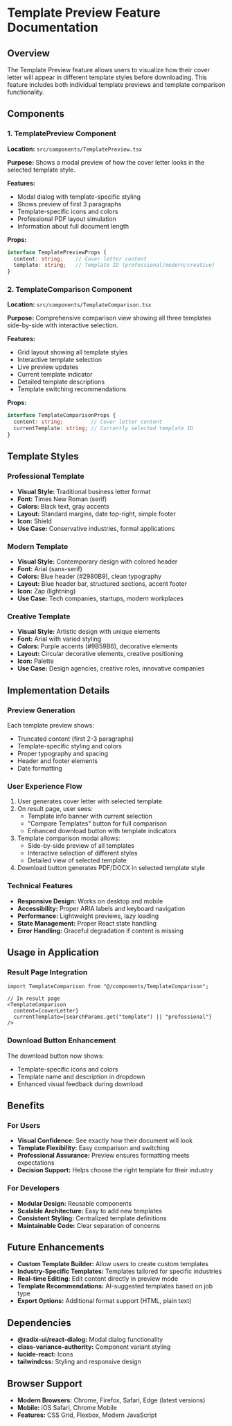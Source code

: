 # Template Preview Feature Documentation

## Overview

The Template Preview feature allows users to visualize how their cover letter will appear in different template styles before downloading. This feature includes both individual template previews and template comparison functionality.

## Components

### 1. TemplatePreview Component

**Location:** `src/components/TemplatePreview.tsx`

**Purpose:** Shows a modal preview of how the cover letter looks in the selected template style.

**Features:**

- Modal dialog with template-specific styling
- Shows preview of first 3 paragraphs
- Template-specific icons and colors
- Professional PDF layout simulation
- Information about full document length

**Props:**

```typescript
interface TemplatePreviewProps {
  content: string;    // Cover letter content
  template: string;   // Template ID (professional/modern/creative)
}
```

### 2. TemplateComparison Component

**Location:** `src/components/TemplateComparison.tsx`

**Purpose:** Comprehensive comparison view showing all three templates side-by-side with interactive selection.

**Features:**

- Grid layout showing all template styles
- Interactive template selection
- Live preview updates
- Current template indicator
- Detailed template descriptions
- Template switching recommendations

**Props:**

```typescript
interface TemplateComparisonProps {
  content: string;         // Cover letter content
  currentTemplate: string; // Currently selected template ID
}
```

## Template Styles

### Professional Template

- **Visual Style:** Traditional business letter format
- **Font:** Times New Roman (serif)
- **Colors:** Black text, gray accents
- **Layout:** Standard margins, date top-right, simple footer
- **Icon:** Shield
- **Use Case:** Conservative industries, formal applications

### Modern Template

- **Visual Style:** Contemporary design with colored header
- **Font:** Arial (sans-serif)
- **Colors:** Blue header (#2980B9), clean typography
- **Layout:** Blue header bar, structured sections, accent footer
- **Icon:** Zap (lightning)
- **Use Case:** Tech companies, startups, modern workplaces

### Creative Template

- **Visual Style:** Artistic design with unique elements
- **Font:** Arial with varied styling
- **Colors:** Purple accents (#9B59B6), decorative elements
- **Layout:** Circular decorative elements, creative positioning
- **Icon:** Palette
- **Use Case:** Design agencies, creative roles, innovative companies

## Implementation Details

### Preview Generation

Each template preview shows:

- Truncated content (first 2-3 paragraphs)
- Template-specific styling and colors
- Proper typography and spacing
- Header and footer elements
- Date formatting

### User Experience Flow

1. User generates cover letter with selected template
2. On result page, user sees:
   - Template info banner with current selection
   - "Compare Templates" button for full comparison
   - Enhanced download button with template indicators
3. Template comparison modal allows:
   - Side-by-side preview of all templates
   - Interactive selection of different styles
   - Detailed view of selected template
4. Download button generates PDF/DOCX in selected template style

### Technical Features

- **Responsive Design:** Works on desktop and mobile
- **Accessibility:** Proper ARIA labels and keyboard navigation
- **Performance:** Lightweight previews, lazy loading
- **State Management:** Proper React state handling
- **Error Handling:** Graceful degradation if content is missing

## Usage in Application

### Result Page Integration

```tsx
import TemplateComparison from "@/components/TemplateComparison";

// In result page
<TemplateComparison
  content={coverLetter}
  currentTemplate={searchParams.get("template") || "professional"}
/>
```

### Download Button Enhancement

The download button now shows:

- Template-specific icons and colors
- Template name and description in dropdown
- Enhanced visual feedback during download

## Benefits

### For Users

- **Visual Confidence:** See exactly how their document will look
- **Template Flexibility:** Easy comparison and switching
- **Professional Assurance:** Preview ensures formatting meets expectations
- **Decision Support:** Helps choose the right template for their industry

### For Developers

- **Modular Design:** Reusable components
- **Scalable Architecture:** Easy to add new templates
- **Consistent Styling:** Centralized template definitions
- **Maintainable Code:** Clear separation of concerns

## Future Enhancements

- **Custom Template Builder:** Allow users to create custom templates
- **Industry-Specific Templates:** Templates tailored for specific industries
- **Real-time Editing:** Edit content directly in preview mode
- **Template Recommendations:** AI-suggested templates based on job type
- **Export Options:** Additional format support (HTML, plain text)

## Dependencies

- **@radix-ui/react-dialog:** Modal dialog functionality
- **class-variance-authority:** Component variant styling
- **lucide-react:** Icons
- **tailwindcss:** Styling and responsive design

## Browser Support

- **Modern Browsers:** Chrome, Firefox, Safari, Edge (latest versions)
- **Mobile:** iOS Safari, Chrome Mobile
- **Features:** CSS Grid, Flexbox, Modern JavaScript
